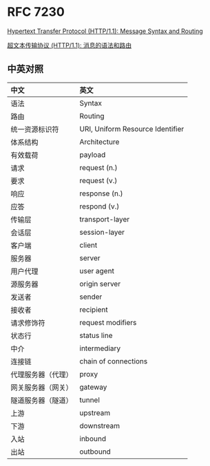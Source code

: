 # RFC 7230

[Hypertext Transfer Protocol (HTTP/1.1): Message Syntax and Routing](./rfc7230.txt)

[超文本传输协议 (HTTP/1.1): 消息的语法和路由](./rfc7230_zh.txt)

## 中英对照

| 中文                 | 英文
|:---------------------|:-------------------------------------
| 语法                 | Syntax
| 路由                 | Routing
| 统一资源标识符       | URI, Uniform Resource Identifier
| 体系结构             | Architecture
| 有效载荷             | payload
| 请求                 | request (n.)
| 要求                 | request (v.)
| 响应                 | response (n.)
| 应答                 | respond (v.)
| 传输层               | transport-layer
| 会话层               | session-layer
| 客户端               | client
| 服务器               | server
| 用户代理             | user agent
| 源服务器             | origin server
| 发送者               | sender
| 接收者               | recipient
| 请求修饰符           | request modifiers
| 状态行               | status line
| 中介                 | intermediary
| 连接链               | chain of connections
| 代理服务器（代理）   | proxy
| 网关服务器（网关）   | gateway
| 隧道服务器（隧道）   | tunnel
| 上游                 | upstream
| 下游                 | downstream
| 入站                 | inbound
| 出站                 | outbound
